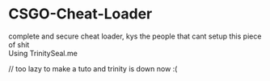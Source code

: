 # CSGO-Cheat-Loader
complete and secure cheat loader, kys the people that cant setup this piece of shit                                             
Using TrinitySeal.me

// too lazy to make a tuto and trinity is down now :(

